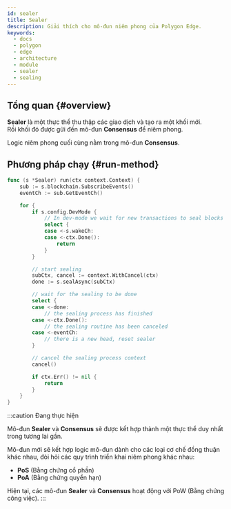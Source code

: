 ```yaml
---
id: sealer
title: Sealer
description: Giải thích cho mô-đun niêm phong của Polygon Edge.
keywords:
  - docs
  - polygon
  - edge
  - architecture
  - module
  - sealer
  - sealing
---
```


## Tổng quan {#overview}

**Sealer** là một thực thể thu thập các giao dịch và tạo ra một khối mới.<br /> Rồi khối đó được gửi đến mô-đun **Consensus** để niêm phong.

Logic niêm phong cuối cùng nằm trong mô-đun **Consensus**.

## Phương pháp chạy {#run-method}

````go title="sealer/sealer.go"
func (s *Sealer) run(ctx context.Context) {
	sub := s.blockchain.SubscribeEvents()
	eventCh := sub.GetEventCh()

	for {
		if s.config.DevMode {
			// In dev-mode we wait for new transactions to seal blocks
			select {
			case <-s.wakeCh:
			case <-ctx.Done():
				return
			}
		}

		// start sealing
		subCtx, cancel := context.WithCancel(ctx)
		done := s.sealAsync(subCtx)

		// wait for the sealing to be done
		select {
		case <-done:
			// the sealing process has finished
		case <-ctx.Done():
			// the sealing routine has been canceled
		case <-eventCh:
			// there is a new head, reset sealer
		}

		// cancel the sealing process context
		cancel()

		if ctx.Err() != nil {
			return
		}
	}
}
````

:::caution Đang thực hiện

Mô-đun **Sealer** và **Consensus** sẽ được kết hợp thành một thực thể duy nhất trong tương lai gần.

Mô-đun mới sẽ kết hợp logic mô-đun dành cho các loại cơ chế đồng thuận khác nhau, đòi hỏi các quy trình triển khai niêm phong khác nhau:
* **PoS** (Bằng chứng cổ phần)
* **PoA** (Bằng chứng quyền hạn)

Hiện tại, các mô-đun **Sealer** và **Consensus** hoạt động với PoW (Bằng chứng công việc).
:::